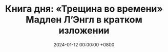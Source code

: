 ---
title: "Книга дня: «Трещина во времени» Мадлен Л’Энгл в кратком изложении"
description: >-
  Погрузитесь в "Морщину во времени" М. Л’Энгл! История Мег о смелости, семье и борьбе со злом вдохновляет юных читателей и учит любви.
date: 2024-01-12 00:00:00 +0800
categories: [Мышление, Конспекты-книг]
tags:
  [
    морщина-во-времени,
    мадлен-ленгл,
    научная-фантастика,
    подростковая-литература,
    семейные-узы,
    смелость,
    путешествия-во-времени,
    борьба-добра-и-зла,
    фэнтези,
    взросление,
    сильные-женщины,
    экранизация-книги,
    классика-детской-литературы,
    приключения,
    космос-и-время,
    уроки-любви,
    фантастические-миры,
    ньюбери-медаль
  ]
image: 
alt: 'Книга дня: «Трещина во времени» Мадлен Л’Энгл в кратком изложении.'
fallback:
  - 
  # Replace with the URL of your backup image
  -
  # Replace with the URL of your backup image
---